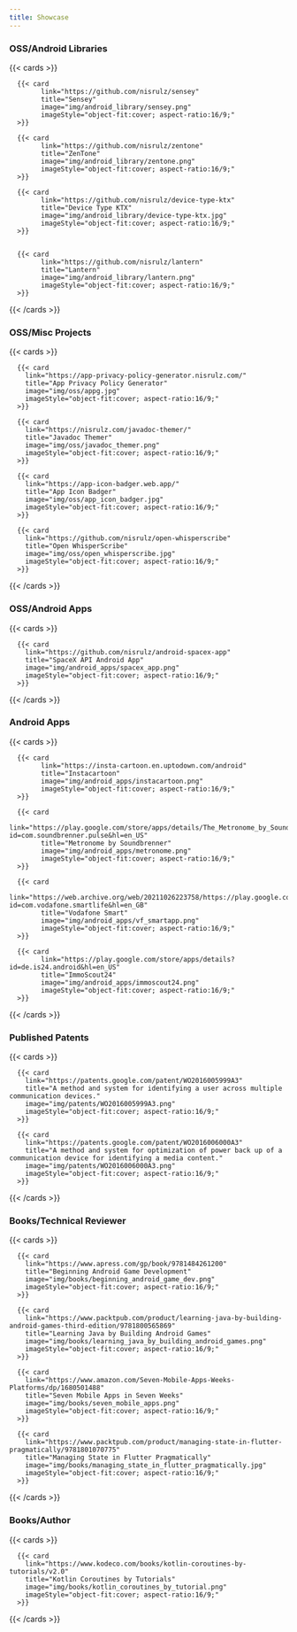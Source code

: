 ```yaml
---
title: Showcase
---
```


### OSS/Android Libraries

{{< cards >}}

      {{< card
            link="https://github.com/nisrulz/sensey"
            title="Sensey"
            image="img/android_library/sensey.png"
            imageStyle="object-fit:cover; aspect-ratio:16/9;"
      >}}

      {{< card
            link="https://github.com/nisrulz/zentone"
            title="ZenTone"
            image="img/android_library/zentone.png"
            imageStyle="object-fit:cover; aspect-ratio:16/9;"
      >}}

      {{< card
            link="https://github.com/nisrulz/device-type-ktx"
            title="Device Type KTX"
            image="img/android_library/device-type-ktx.jpg"
            imageStyle="object-fit:cover; aspect-ratio:16/9;"
      >}}


      {{< card
            link="https://github.com/nisrulz/lantern"
            title="Lantern"
            image="img/android_library/lantern.png"
            imageStyle="object-fit:cover; aspect-ratio:16/9;"
      >}}


{{< /cards >}}

### OSS/Misc Projects

{{< cards >}}

      {{< card
        link="https://app-privacy-policy-generator.nisrulz.com/"
        title="App Privacy Policy Generator"
        image="img/oss/appg.jpg"
        imageStyle="object-fit:cover; aspect-ratio:16/9;"
      >}}

      {{< card
        link="https://nisrulz.com/javadoc-themer/"
        title="Javadoc Themer"
        image="img/oss/javadoc_themer.png"
        imageStyle="object-fit:cover; aspect-ratio:16/9;"
      >}}

      {{< card
        link="https://app-icon-badger.web.app/"
        title="App Icon Badger"
        image="img/oss/app_icon_badger.jpg"
        imageStyle="object-fit:cover; aspect-ratio:16/9;"
      >}}

      {{< card
        link="https://github.com/nisrulz/open-whisperscribe"
        title="Open WhisperScribe"
        image="img/oss/open_whisperscribe.jpg"
        imageStyle="object-fit:cover; aspect-ratio:16/9;"
      >}}

{{< /cards >}}

### OSS/Android Apps

{{< cards >}}

      {{< card
        link="https://github.com/nisrulz/android-spacex-app"
        title="SpaceX API Android App"
        image="img/android_apps/spacex_app.png"
        imageStyle="object-fit:cover; aspect-ratio:16/9;"
      >}}

{{< /cards >}}

### Android Apps

{{< cards >}}

      {{< card
            link="https://insta-cartoon.en.uptodown.com/android"
            title="Instacartoon"
            image="img/android_apps/instacartoon.png"
            imageStyle="object-fit:cover; aspect-ratio:16/9;"
      >}}

      {{< card
            link="https://play.google.com/store/apps/details/The_Metronome_by_Soundbrenner?id=com.soundbrenner.pulse&hl=en_US"
            title="Metronome by Soundbrenner"
            image="img/android_apps/metronome.png"
            imageStyle="object-fit:cover; aspect-ratio:16/9;"
      >}}

      {{< card
            link="https://web.archive.org/web/20211026223758/https://play.google.com/store/apps/details?id=com.vodafone.smartlife&hl=en_GB"
            title="Vodafone Smart"
            image="img/android_apps/vf_smartapp.png"
            imageStyle="object-fit:cover; aspect-ratio:16/9;"
      >}}

      {{< card
            link="https://play.google.com/store/apps/details?id=de.is24.android&hl=en_US"
            title="ImmoScout24"
            image="img/android_apps/immoscout24.png"
            imageStyle="object-fit:cover; aspect-ratio:16/9;"
      >}}

{{< /cards >}}

### Published Patents

{{< cards >}}

      {{< card
        link="https://patents.google.com/patent/WO2016005999A3"
        title="A method and system for identifying a user across multiple communication devices."
        image="img/patents/WO2016005999A3.png"
        imageStyle="object-fit:cover; aspect-ratio:16/9;"
      >}}

      {{< card
        link="https://patents.google.com/patent/WO2016006000A3"
        title="A method and system for optimization of power back up of a communication device for identifying a media content."
        image="img/patents/WO2016006000A3.png"
        imageStyle="object-fit:cover; aspect-ratio:16/9;"
      >}}

{{< /cards >}}

### Books/Technical Reviewer

{{< cards >}}

      {{< card
        link="https://www.apress.com/gp/book/9781484261200"
        title="Beginning Android Game Development"
        image="img/books/beginning_android_game_dev.png"
        imageStyle="object-fit:cover; aspect-ratio:16/9;"
      >}}

      {{< card
        link="https://www.packtpub.com/product/learning-java-by-building-android-games-third-edition/9781800565869"
        title="Learning Java by Building Android Games"
        image="img/books/learning_java_by_building_android_games.png"
        imageStyle="object-fit:cover; aspect-ratio:16/9;"
      >}}

      {{< card
        link="https://www.amazon.com/Seven-Mobile-Apps-Weeks-Platforms/dp/1680501488"
        title="Seven Mobile Apps in Seven Weeks"
        image="img/books/seven_mobile_apps.png"
        imageStyle="object-fit:cover; aspect-ratio:16/9;"
      >}}

      {{< card
        link="https://www.packtpub.com/product/managing-state-in-flutter-pragmatically/9781801070775"
        title="Managing State in Flutter Pragmatically"
        image="img/books/managing_state_in_flutter_pragmatically.jpg"
        imageStyle="object-fit:cover; aspect-ratio:16/9;"
      >}}

{{< /cards >}}

### Books/Author

{{< cards >}}

      {{< card
        link="https://www.kodeco.com/books/kotlin-coroutines-by-tutorials/v2.0"
        title="Kotlin Coroutines by Tutorials"
        image="img/books/kotlin_coroutines_by_tutorial.png"
        imageStyle="object-fit:cover; aspect-ratio:16/9;"
      >}}

{{< /cards >}}
